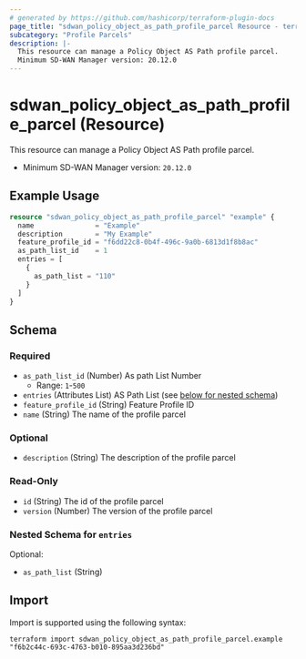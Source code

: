 ```yaml
---
# generated by https://github.com/hashicorp/terraform-plugin-docs
page_title: "sdwan_policy_object_as_path_profile_parcel Resource - terraform-provider-sdwan"
subcategory: "Profile Parcels"
description: |-
  This resource can manage a Policy Object AS Path profile parcel.
  Minimum SD-WAN Manager version: 20.12.0
---
```


# sdwan_policy_object_as_path_profile_parcel (Resource)

This resource can manage a Policy Object AS Path profile parcel.
  - Minimum SD-WAN Manager version: `20.12.0`

## Example Usage

```terraform
resource "sdwan_policy_object_as_path_profile_parcel" "example" {
  name               = "Example"
  description        = "My Example"
  feature_profile_id = "f6dd22c8-0b4f-496c-9a0b-6813d1f8b8ac"
  as_path_list_id    = 1
  entries = [
    {
      as_path_list = "110"
    }
  ]
}
```

<!-- schema generated by tfplugindocs -->
## Schema

### Required

- `as_path_list_id` (Number) As path List Number
  - Range: `1`-`500`
- `entries` (Attributes List) AS Path List (see [below for nested schema](#nestedatt--entries))
- `feature_profile_id` (String) Feature Profile ID
- `name` (String) The name of the profile parcel

### Optional

- `description` (String) The description of the profile parcel

### Read-Only

- `id` (String) The id of the profile parcel
- `version` (Number) The version of the profile parcel

<a id="nestedatt--entries"></a>
### Nested Schema for `entries`

Optional:

- `as_path_list` (String)

## Import

Import is supported using the following syntax:

```shell
terraform import sdwan_policy_object_as_path_profile_parcel.example "f6b2c44c-693c-4763-b010-895aa3d236bd"
```
